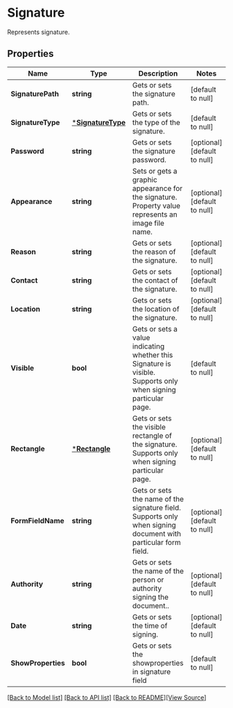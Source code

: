 # Signature
Represents signature.

## Properties
Name | Type | Description | Notes
------------ | ------------- | ------------- | -------------
**SignaturePath** | **string** | Gets or sets the signature path. | [default to null]
**SignatureType** | [***SignatureType**](SignatureType.md) | Gets or sets the type of the signature. | [default to null]
**Password** | **string** | Gets or sets the signature password. | [optional] [default to null]
**Appearance** | **string** | Sets or gets a graphic appearance for the signature. Property value represents an image file name. | [optional] [default to null]
**Reason** | **string** | Gets or sets the reason of the signature. | [optional] [default to null]
**Contact** | **string** | Gets or sets the contact of the signature. | [optional] [default to null]
**Location** | **string** | Gets or sets the location of the signature. | [optional] [default to null]
**Visible** | **bool** | Gets or sets a value indicating whether this Signature is visible. Supports only when signing particular page. | [default to null]
**Rectangle** | [***Rectangle**](Rectangle.md) | Gets or sets the visible rectangle of the signature. Supports only when signing particular page. | [optional] [default to null]
**FormFieldName** | **string** | Gets or sets the name of the signature field. Supports only when signing document with particular form field. | [optional] [default to null]
**Authority** | **string** | Gets or sets the name of the person or authority signing the document.. | [optional] [default to null]
**Date** | **string** | Gets or sets the time of signing. | [optional] [default to null]
**ShowProperties** | **bool** | Gets or sets the showproperties in signature field | [default to null]

[[Back to Model list]](../README.md#documentation-for-models) [[Back to API list]](../README.md#documentation-for-api-endpoints) [[Back to README]](../README.md)[[View Source]](../signature.go)


